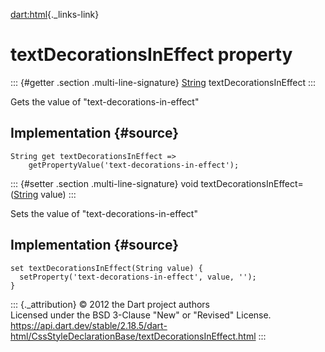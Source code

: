 [dart:html](../../dart-html/dart-html-library){._links-link}

textDecorationsInEffect property
================================

::: {#getter .section .multi-line-signature}
[String](../../dart-core/string-class) textDecorationsInEffect
:::

Gets the value of \"text-decorations-in-effect\"

Implementation {#source}
--------------

``` {.language-dart data-language="dart"}
String get textDecorationsInEffect =>
    getPropertyValue('text-decorations-in-effect');
```

::: {#setter .section .multi-line-signature}
void textDecorationsInEffect=([String](../../dart-core/string-class)
value)
:::

Sets the value of \"text-decorations-in-effect\"

Implementation {#source}
--------------

``` {.language-dart data-language="dart"}
set textDecorationsInEffect(String value) {
  setProperty('text-decorations-in-effect', value, '');
}
```

::: {._attribution}
© 2012 the Dart project authors\
Licensed under the BSD 3-Clause \"New\" or \"Revised\" License.\
<https://api.dart.dev/stable/2.18.5/dart-html/CssStyleDeclarationBase/textDecorationsInEffect.html>
:::
